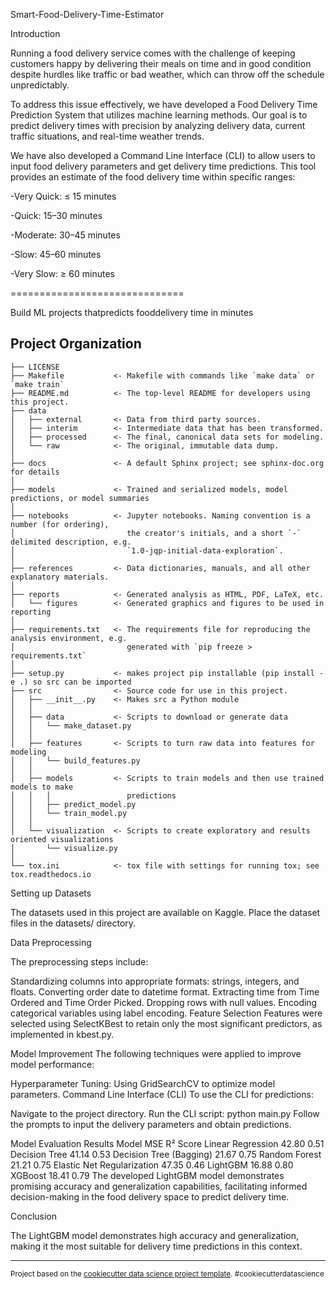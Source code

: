 Smart-Food-Delivery-Time-Estimator

Introduction 

Running a food delivery service comes with the challenge of keeping customers happy by delivering their meals on time and in good condition despite hurdles like traffic or bad weather, which can throw off the schedule unpredictably.

To address this issue effectively, we have developed a Food Delivery Time Prediction System that utilizes machine learning methods. Our goal is to predict delivery times with precision by analyzing delivery data, current traffic situations, and real-time weather trends.

We have also developed a Command Line Interface (CLI) to allow users to input food delivery parameters and get delivery time predictions. This tool provides an estimate of the food delivery time within specific ranges:

  -Very Quick: ≤ 15 minutes
  
  -Quick: 15–30 minutes
  
  -Moderate: 30–45 minutes
  
  -Slow: 45–60 minutes
  
  -Very Slow: ≥ 60 minutes

==============================

Build ML projects thatpredicts  fooddelivery time in minutes

Project Organization
------------

    ├── LICENSE
    ├── Makefile           <- Makefile with commands like `make data` or `make train`
    ├── README.md          <- The top-level README for developers using this project.
    ├── data
    │   ├── external       <- Data from third party sources.
    │   ├── interim        <- Intermediate data that has been transformed.
    │   ├── processed      <- The final, canonical data sets for modeling.
    │   └── raw            <- The original, immutable data dump.
    │
    ├── docs               <- A default Sphinx project; see sphinx-doc.org for details
    │
    ├── models             <- Trained and serialized models, model predictions, or model summaries
    │
    ├── notebooks          <- Jupyter notebooks. Naming convention is a number (for ordering),
    │                         the creator's initials, and a short `-` delimited description, e.g.
    │                         `1.0-jqp-initial-data-exploration`.
    │
    ├── references         <- Data dictionaries, manuals, and all other explanatory materials.
    │
    ├── reports            <- Generated analysis as HTML, PDF, LaTeX, etc.
    │   └── figures        <- Generated graphics and figures to be used in reporting
    │
    ├── requirements.txt   <- The requirements file for reproducing the analysis environment, e.g.
    │                         generated with `pip freeze > requirements.txt`
    │
    ├── setup.py           <- makes project pip installable (pip install -e .) so src can be imported
    ├── src                <- Source code for use in this project.
    │   ├── __init__.py    <- Makes src a Python module
    │   │
    │   ├── data           <- Scripts to download or generate data
    │   │   └── make_dataset.py
    │   │
    │   ├── features       <- Scripts to turn raw data into features for modeling
    │   │   └── build_features.py
    │   │
    │   ├── models         <- Scripts to train models and then use trained models to make
    │   │   │                 predictions
    │   │   ├── predict_model.py
    │   │   └── train_model.py
    │   │
    │   └── visualization  <- Scripts to create exploratory and results oriented visualizations
    │       └── visualize.py
    │
    └── tox.ini            <- tox file with settings for running tox; see tox.readthedocs.io

Setting up Datasets

The datasets used in this project are available on Kaggle. Place the dataset files in the datasets/ directory.

Data Preprocessing

The preprocessing steps include:

Standardizing columns into appropriate formats: strings, integers, and floats.
Converting order date to datetime format.
Extracting time from Time Ordered and Time Order Picked.
Dropping rows with null values.
Encoding categorical variables using label encoding.
Feature Selection
Features were selected using SelectKBest to retain only the most significant predictors, as implemented in kbest.py.

Model Improvement
The following techniques were applied to improve model performance:

Hyperparameter Tuning: Using GridSearchCV to optimize model parameters.
Command Line Interface (CLI)
To use the CLI for predictions:

Navigate to the project directory.
Run the CLI script:
python main.py
Follow the prompts to input the delivery parameters and obtain predictions.

Model Evaluation Results
Model	MSE	R² Score
Linear Regression	42.80	0.51
Decision Tree	41.14	0.53
Decision Tree (Bagging)	21.67	0.75
Random Forest	21.21	0.75
Elastic Net Regularization	47.35	0.46
LightGBM	16.88	0.80
XGBoost	18.41	0.79
The developed LightGBM model demonstrates promising accuracy and generalization capabilities, facilitating informed decision-making in the food delivery space to predict delivery time.

Conclusion

The LightGBM model demonstrates high accuracy and generalization, making it the most suitable for delivery time predictions in this context.


--------

<p><small>Project based on the <a target="_blank" href="https://drivendata.github.io/cookiecutter-data-science/">cookiecutter data science project template</a>. #cookiecutterdatascience</small></p>
